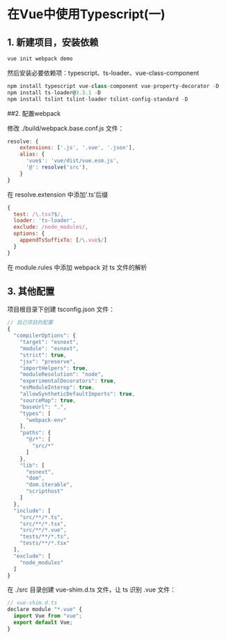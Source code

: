 # 在Vue中使用Typescript(一)
## 1. 新建项目，安装依赖

```javascript
vue init webpack demo
```
然后安装必要依赖项：typescript、ts-loader、vue-class-component

```javascript
npm install typescript vue-class-component vue-property-decorator -D
npm install ts-loader@3.3.1 -D
npm install tslint tslint-loader tslint-config-standard -D
```


##2. 配置webpack

修改 ./build/webpack.base.conf.js 文件：


```javascript
resolve: {
    extensions: ['.js', '.vue', '.json'],
    alias: {
      'vue$': 'vue/dist/vue.esm.js',
      '@': resolve('src'),
    }
}
```
在 resolve.extension 中添加'.ts'后缀


```javascript
{
  test: /\.tsx?$/,
  loader: 'ts-loader',
  exclude: /node_modules/,
  options: {
    appendTsSuffixTo: [/\.vue$/]
  }
}
```
在 module.rules 中添加 webpack 对 ts 文件的解析

## 3. 其他配置

项目根目录下创建 tsconfig.json 文件：

```javascript
// 自己项目的配置
{
  "compilerOptions": {
    "target": "esnext",
    "module": "esnext",
    "strict": true,
    "jsx": "preserve",
    "importHelpers": true,
    "moduleResolution": "node",
    "experimentalDecorators": true,
    "esModuleInterop": true,
    "allowSyntheticDefaultImports": true,
    "sourceMap": true,
    "baseUrl": ".",
    "types": [
      "webpack-env"
    ],
    "paths": {
      "@/*": [
        "src/*"
      ]
    },
    "lib": [
      "esnext",
      "dom",
      "dom.iterable",
      "scripthost"
    ]
  },
  "include": [
    "src/**/*.ts",
    "src/**/*.tsx",
    "src/**/*.vue",
    "tests/**/*.ts",
    "tests/**/*.tsx"
  ],
  "exclude": [
    "node_modules"
  ]
}

```

在 ./src 目录创建 vue-shim.d.ts 文件，让 ts 识别 .vue 文件：


```javascript
// vue-shim.d.ts
declare module "*.vue" {
  import Vue from "vue";
  export default Vue;
}
```
